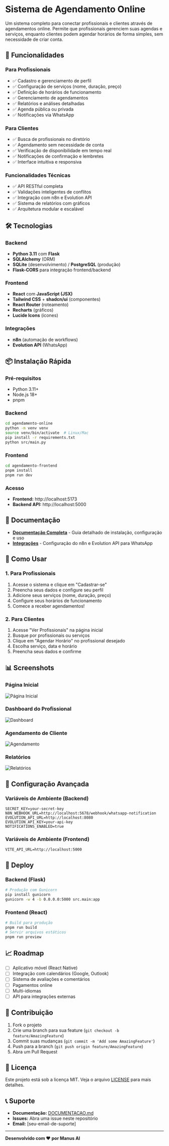 # Sistema de Agendamento Online

Um sistema completo para conectar profissionais e clientes através de agendamentos online. Permite que profissionais gerenciem suas agendas e serviços, enquanto clientes podem agendar horários de forma simples, sem necessidade de criar conta.

## 🚀 Funcionalidades

### Para Profissionais
- ✅ Cadastro e gerenciamento de perfil
- ✅ Configuração de serviços (nome, duração, preço)
- ✅ Definição de horários de funcionamento
- ✅ Gerenciamento de agendamentos
- ✅ Relatórios e análises detalhadas
- ✅ Agenda pública ou privada
- ✅ Notificações via WhatsApp

### Para Clientes
- ✅ Busca de profissionais no diretório
- ✅ Agendamento sem necessidade de conta
- ✅ Verificação de disponibilidade em tempo real
- ✅ Notificações de confirmação e lembretes
- ✅ Interface intuitiva e responsiva

### Funcionalidades Técnicas
- ✅ API RESTful completa
- ✅ Validações inteligentes de conflitos
- ✅ Integração com n8n e Evolution API
- ✅ Sistema de relatórios com gráficos
- ✅ Arquitetura modular e escalável

## 🛠️ Tecnologias

### Backend
- **Python 3.11** com **Flask**
- **SQLAlchemy** (ORM)
- **SQLite** (desenvolvimento) / **PostgreSQL** (produção)
- **Flask-CORS** para integração frontend/backend

### Frontend
- **React** com **JavaScript (JSX)**
- **Tailwind CSS** + **shadcn/ui** (componentes)
- **React Router** (roteamento)
- **Recharts** (gráficos)
- **Lucide Icons** (ícones)

### Integrações
- **n8n** (automação de workflows)
- **Evolution API** (WhatsApp)

## 📦 Instalação Rápida

### Pré-requisitos
- Python 3.11+
- Node.js 18+
- pnpm

### Backend
```bash
cd agendamento-online
python -m venv venv
source venv/bin/activate  # Linux/Mac
pip install -r requirements.txt
python src/main.py
```

### Frontend
```bash
cd agendamento-frontend
pnpm install
pnpm run dev
```

### Acesso
- **Frontend:** http://localhost:5173
- **Backend API:** http://localhost:5000

## 📖 Documentação

- **[Documentação Completa](DOCUMENTACAO.md)** - Guia detalhado de instalação, configuração e uso
- **[Integrações](INTEGRACOES.md)** - Configuração do n8n e Evolution API para WhatsApp

## 🎯 Como Usar

### 1. Para Profissionais
1. Acesse o sistema e clique em "Cadastrar-se"
2. Preencha seus dados e configure seu perfil
3. Adicione seus serviços (nome, duração, preço)
4. Configure seus horários de funcionamento
5. Comece a receber agendamentos!

### 2. Para Clientes
1. Acesse "Ver Profissionais" na página inicial
2. Busque por profissionais ou serviços
3. Clique em "Agendar Horário" no profissional desejado
4. Escolha serviço, data e horário
5. Preencha seus dados e confirme

## 📊 Screenshots

### Página Inicial
![Página Inicial](screenshots/home.png)

### Dashboard do Profissional
![Dashboard](screenshots/dashboard.png)

### Agendamento de Cliente
![Agendamento](screenshots/booking.png)

### Relatórios
![Relatórios](screenshots/reports.png)

## 🔧 Configuração Avançada

### Variáveis de Ambiente (Backend)
```env
SECRET_KEY=your-secret-key
N8N_WEBHOOK_URL=http://localhost:5678/webhook/whatsapp-notification
EVOLUTION_API_URL=http://localhost:8080
EVOLUTION_API_KEY=your-api-key
NOTIFICATIONS_ENABLED=true
```

### Variáveis de Ambiente (Frontend)
```env
VITE_API_URL=http://localhost:5000
```

## 🚀 Deploy

### Backend (Flask)
```bash
# Produção com Gunicorn
pip install gunicorn
gunicorn -w 4 -b 0.0.0.0:5000 src.main:app
```

### Frontend (React)
```bash
# Build para produção
pnpm run build
# Servir arquivos estáticos
pnpm run preview
```

## 📈 Roadmap

- [ ] Aplicativo móvel (React Native)
- [ ] Integração com calendários (Google, Outlook)
- [ ] Sistema de avaliações e comentários
- [ ] Pagamentos online
- [ ] Multi-idiomas
- [ ] API para integrações externas

## 🤝 Contribuição

1. Fork o projeto
2. Crie uma branch para sua feature (`git checkout -b feature/AmazingFeature`)
3. Commit suas mudanças (`git commit -m 'Add some AmazingFeature'`)
4. Push para a branch (`git push origin feature/AmazingFeature`)
5. Abra um Pull Request

## 📝 Licença

Este projeto está sob a licença MIT. Veja o arquivo [LICENSE](LICENSE) para mais detalhes.

## 📞 Suporte

- **Documentação:** [DOCUMENTACAO.md](DOCUMENTACAO.md)
- **Issues:** Abra uma issue neste repositório
- **Email:** [seu-email-de-suporte]

---

**Desenvolvido com ❤️ por Manus AI**


